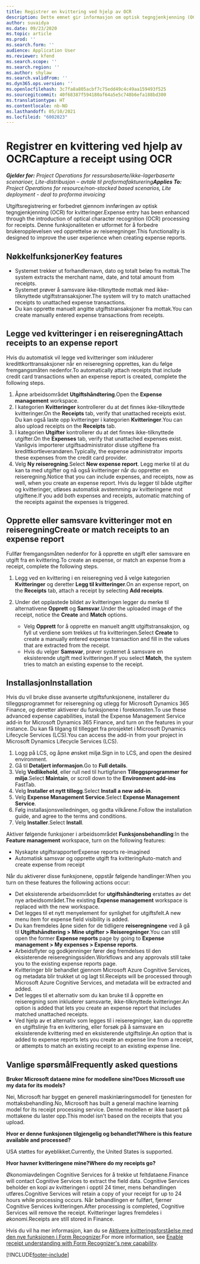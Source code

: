 ```yaml
---
title: Registrer en kvittering ved hjelp av OCR
description: Dette emnet gir informasjon om optisk tegngjenkjenning (OCR) for kvitteringer.
author: suvaidya
ms.date: 09/23/2020
ms.topic: article
ms.prod: ''
ms.search.form: ''
audience: Application User
ms.reviewer: kfend
ms.search.scope: ''
ms.search.region: ''
ms.author: shylaw
ms.search.validFrom: ''
ms.dyn365.ops.version: ''
ms.openlocfilehash: 3c7fa8a805acbf7c75edd49c4c49aa159493f525
ms.sourcegitcommit: 40f68387f594180af64a5e5c748b6efa188bd300
ms.translationtype: HT
ms.contentlocale: nb-NO
ms.lasthandoff: 05/10/2021
ms.locfileid: "6002023"
---
```

# <a name="capture-a-receipt-using-ocr"></a><span data-ttu-id="5d14a-103">Registrer en kvittering ved hjelp av OCR</span><span class="sxs-lookup"><span data-stu-id="5d14a-103">Capture a receipt using OCR</span></span>

<span data-ttu-id="5d14a-104">_**Gjelder for:** Project Operations for ressursbaserte/ikke-lagerbaserte scenarioer, Lite-distribusjon – avtale til proformafakturering_</span><span class="sxs-lookup"><span data-stu-id="5d14a-104">_**Applies To:** Project Operations for resource/non-stocked based scenarios, Lite deployment - deal to proforma invoicing_</span></span>

<span data-ttu-id="5d14a-105">Utgiftsregistrering er forbedret gjennom innføringen av optisk tegngjenkjenning (OCR) for kvitteringer.</span><span class="sxs-lookup"><span data-stu-id="5d14a-105">Expense entry has been enhanced through the introduction of optical character recognition (OCR) processing for receipts.</span></span> <span data-ttu-id="5d14a-106">Denne funksjonaliteten er utformet for å forbedre brukeropplevelsen ved opprettelse av reiseregninger.</span><span class="sxs-lookup"><span data-stu-id="5d14a-106">This functionality is designed to improve the user experience when creating expense reports.</span></span>

## <a name="key-features"></a><span data-ttu-id="5d14a-107">Nøkkelfunksjoner</span><span class="sxs-lookup"><span data-stu-id="5d14a-107">Key features</span></span>

- <span data-ttu-id="5d14a-108">Systemet trekker ut forhandlernavn, dato og totalt beløp fra mottak.</span><span class="sxs-lookup"><span data-stu-id="5d14a-108">The system extracts the merchant name, date, and total amount from receipts.</span></span>
- <span data-ttu-id="5d14a-109">Systemet prøver å samsvare ikke-tilknyttede mottak med ikke-tilknyttede utgiftstransaksjoner.</span><span class="sxs-lookup"><span data-stu-id="5d14a-109">The system will try to match unattached receipts to unattached expense transactions.</span></span>
- <span data-ttu-id="5d14a-110">Du kan opprette manuelt angitte utgiftstransaksjoner fra mottak.</span><span class="sxs-lookup"><span data-stu-id="5d14a-110">You can create manually entered expense transactions from receipts.</span></span>

## <a name="attach-receipts-to-an-expense-report"></a><span data-ttu-id="5d14a-111">Legge ved kvitteringer i en reiseregning</span><span class="sxs-lookup"><span data-stu-id="5d14a-111">Attach receipts to an expense report</span></span>

<span data-ttu-id="5d14a-112">Hvis du automatisk vil legge ved kvitteringer som inkluderer kredittkorttransaksjoner når en reiseregning opprettes, kan du følge fremgangsmåten nedenfor.</span><span class="sxs-lookup"><span data-stu-id="5d14a-112">To automatically attach receipts that include credit card transactions when an expense report is created, complete the following steps.</span></span>

  1. <span data-ttu-id="5d14a-113">Åpne arbeidsområdet **Utgiftshåndtering**.</span><span class="sxs-lookup"><span data-stu-id="5d14a-113">Open the **Expense management** workspace.</span></span>
  2. <span data-ttu-id="5d14a-114">I kategorien **Kvitteringer** kontrollerer du at det finnes ikke-tilknyttede kvitteringer.</span><span class="sxs-lookup"><span data-stu-id="5d14a-114">On the **Receipts** tab, verify that unattached receipts exist.</span></span> <span data-ttu-id="5d14a-115">Du kan også laste opp kvitteringer i kategorien **Kvitteringer**.</span><span class="sxs-lookup"><span data-stu-id="5d14a-115">You can also upload receipts on the **Receipts** tab.</span></span>
  3. <span data-ttu-id="5d14a-116">I kategorien **Utgifter** kontrollerer du at det finnes ikke-tilknyttede utgifter.</span><span class="sxs-lookup"><span data-stu-id="5d14a-116">On the **Expenses** tab, verify that unattached expenses exist.</span></span> <span data-ttu-id="5d14a-117">Vanligvis importerer utgiftsadministrator disse utgiftene fra kredittkortleverandøren.</span><span class="sxs-lookup"><span data-stu-id="5d14a-117">Typically, the expense administrator imports these expenses from the credit card provider.</span></span>
  4. <span data-ttu-id="5d14a-118">Velg **Ny reiseregning**.</span><span class="sxs-lookup"><span data-stu-id="5d14a-118">Select **New expense report**.</span></span> <span data-ttu-id="5d14a-119">Legg merke til at du kan ta med utgifter og nå også kvitteringer når du oppretter en reiseregning.</span><span class="sxs-lookup"><span data-stu-id="5d14a-119">Notice that you can include expenses, and receipts, now as well, when you create an expense report.</span></span> <span data-ttu-id="5d14a-120">Hvis du legger til både utgifter og kvitteringer, utløses automatisk avstemming av kvitteringene mot utgiftene.</span><span class="sxs-lookup"><span data-stu-id="5d14a-120">If you add both expenses and receipts, automatic matching of the receipts against the expenses is triggered.</span></span>

## <a name="create-or-match-receipts-to-an-expense-report"></a><span data-ttu-id="5d14a-121">Opprette eller samsvare kvitteringer mot en reiseregning</span><span class="sxs-lookup"><span data-stu-id="5d14a-121">Create or match receipts to an expense report</span></span>
<span data-ttu-id="5d14a-122">Fullfør fremgangsmåten nedenfor for å opprette en utgift eller samsvare en utgift fra en kvittering.</span><span class="sxs-lookup"><span data-stu-id="5d14a-122">To create an expense, or match an expense from a receipt, complete the following steps.</span></span>

  1. <span data-ttu-id="5d14a-123">Legg ved en kvittering i en reiseregning ved å velge kategorien **Kvitteringer** og deretter **Legg til kvitteringer**.</span><span class="sxs-lookup"><span data-stu-id="5d14a-123">On an expense report, on the **Receipts** tab, attach a receipt by selecting **Add receipts**.</span></span>
  2. <span data-ttu-id="5d14a-124">Under det opplastede bildet av kvitteringen legger du merke til alternativene **Opprett** og **Samsvar**.</span><span class="sxs-lookup"><span data-stu-id="5d14a-124">Under the uploaded image of the receipt, notice the **Create** and **Match** options.</span></span>

      - <span data-ttu-id="5d14a-125">Velg **Opprett** for å opprette en manuelt angitt utgiftstransaksjon, og fyll ut verdiene som trekkes ut fra kvitteringen.</span><span class="sxs-lookup"><span data-stu-id="5d14a-125">Select **Create** to create a manually entered expense transaction and fill in the values that are extracted from the receipt.</span></span>
      - <span data-ttu-id="5d14a-126">Hvis du velger **Samsvar**, prøver systemet å samsvare en eksisterende utgift med kvitteringen.</span><span class="sxs-lookup"><span data-stu-id="5d14a-126">If you select **Match**, the system tries to match an existing expense to the receipt.</span></span>

## <a name="installation"></a><span data-ttu-id="5d14a-127">Installasjon</span><span class="sxs-lookup"><span data-stu-id="5d14a-127">Installation</span></span>

<span data-ttu-id="5d14a-128">Hvis du vil bruke disse avanserte utgiftsfunksjonene, installerer du tilleggsprogrammet for reiseregning og utlegg for Microsoft Dynamics 365 Finance, og deretter aktiverer du funksjonene i forekomsten.</span><span class="sxs-lookup"><span data-stu-id="5d14a-128">To use these advanced expense capabilities, install the Expense Management Service add-in for Microsoft Dynamics 365 Finance, and turn on the features in your instance.</span></span> <span data-ttu-id="5d14a-129">Du kan få tilgang til tillegget fra prosjektet i Microsoft Dynamics Lifecycle Services (LCS).</span><span class="sxs-lookup"><span data-stu-id="5d14a-129">You can access the add-in from your project in Microsoft Dynamics Lifecycle Services (LCS).</span></span>

1. <span data-ttu-id="5d14a-130">Logg på LCS, og åpne ønsket miljø.</span><span class="sxs-lookup"><span data-stu-id="5d14a-130">Sign in to LCS, and open the desired environment.</span></span>
2. <span data-ttu-id="5d14a-131">Gå til **Detaljert informasjon**.</span><span class="sxs-lookup"><span data-stu-id="5d14a-131">Go to **Full details**.</span></span>
3. <span data-ttu-id="5d14a-132">Velg **Vedlikehold**, eller rull ned til hurtigfanen **Tilleggsprogrammer for miljø**.</span><span class="sxs-lookup"><span data-stu-id="5d14a-132">Select **Maintain**, or scroll down to the **Environment add-ins** FastTab.</span></span>
4. <span data-ttu-id="5d14a-133">Velg **Installer et nytt tillegg**.</span><span class="sxs-lookup"><span data-stu-id="5d14a-133">Select **Install a new add-in**.</span></span>
5. <span data-ttu-id="5d14a-134">Velg **Expense Management Service**.</span><span class="sxs-lookup"><span data-stu-id="5d14a-134">Select **Expense Management Service**.</span></span>
6. <span data-ttu-id="5d14a-135">Følg installasjonsveiledningen, og godta vilkårene.</span><span class="sxs-lookup"><span data-stu-id="5d14a-135">Follow the installation guide, and agree to the terms and conditions.</span></span>
7. <span data-ttu-id="5d14a-136">Velg **Installer**.</span><span class="sxs-lookup"><span data-stu-id="5d14a-136">Select **Install**.</span></span>

<span data-ttu-id="5d14a-137">Aktiver følgende funksjoner i arbeidsområdet **Funksjonsbehandling**:</span><span class="sxs-lookup"><span data-stu-id="5d14a-137">In the **Feature management** workspace, turn on the following features:</span></span>

- <span data-ttu-id="5d14a-138">Nyskapte utgiftsrapporter</span><span class="sxs-lookup"><span data-stu-id="5d14a-138">Expense reports re-imagined</span></span>
- <span data-ttu-id="5d14a-139">Automatisk samsvar og opprette utgift fra kvittering</span><span class="sxs-lookup"><span data-stu-id="5d14a-139">Auto-match and create expense from receipt</span></span>

<span data-ttu-id="5d14a-140">Når du aktiverer disse funksjonene, oppstår følgende handlinger:</span><span class="sxs-lookup"><span data-stu-id="5d14a-140">When you turn on these features the following actions occur:</span></span>

- <span data-ttu-id="5d14a-141">Det eksisterende arbeidsområdet for **utgiftshåndtering** erstattes av det nye arbeidsområdet.</span><span class="sxs-lookup"><span data-stu-id="5d14a-141">The existing **Expense management** workspace is replaced with the new workspace.</span></span>
- <span data-ttu-id="5d14a-142">Det legges til et nytt menyelement for synlighet for utgiftsfelt.</span><span class="sxs-lookup"><span data-stu-id="5d14a-142">A new menu item for expense field visibility is added.</span></span>
- <span data-ttu-id="5d14a-143">Du kan fremdeles åpne siden for de tidligere **reiseregningene** ved å gå til **Utgiftshåndtering > Mine utgifter > Reiseregninger**.</span><span class="sxs-lookup"><span data-stu-id="5d14a-143">You can still open the former **Expense reports** page by going to **Expense management > My expenses > Expense reports**.</span></span>
- <span data-ttu-id="5d14a-144">Arbeidsflyter og godkjenninger fører deg fremdelses til den eksisterende reiseregningssiden.</span><span class="sxs-lookup"><span data-stu-id="5d14a-144">Workflows and any approvals still take you to the existing expense reports page.</span></span>
- <span data-ttu-id="5d14a-145">Kvitteringer blir behandlet gjennom Microsoft Azure Cognitive Services, og metadata blir trukket ut og lagt til.</span><span class="sxs-lookup"><span data-stu-id="5d14a-145">Receipts will be processed through Microsoft Azure Cognitive Services, and metadata will be extracted and added.</span></span>
- <span data-ttu-id="5d14a-146">Det legges til et alternativ som du kan bruke til å opprette en reiseregning som inkluderer samsvarte, ikke-tilknyttede kvitteringer.</span><span class="sxs-lookup"><span data-stu-id="5d14a-146">An option is added that lets you create an expense report that includes matched unattached receipts.</span></span>
- <span data-ttu-id="5d14a-147">Ved hjelp av et alternativ som legges til i reiseregninger, kan du opprette en utgiftslinje fra en kvittering, eller forsøk på å samsvare en eksisterende kvittering med en eksisterende utgiftslinje.</span><span class="sxs-lookup"><span data-stu-id="5d14a-147">An option that is added to expense reports lets you create an expense line from a receipt, or attempts to match an existing receipt to an existing expense line.</span></span>

## <a name="frequently-asked-questions"></a><span data-ttu-id="5d14a-148">Vanlige spørsmål</span><span class="sxs-lookup"><span data-stu-id="5d14a-148">Frequently asked questions</span></span>

<span data-ttu-id="5d14a-149">**Bruker Microsoft dataene mine for modellene sine?**</span><span class="sxs-lookup"><span data-stu-id="5d14a-149">**Does Microsoft use my data for its models?**</span></span>

<span data-ttu-id="5d14a-150">Nei, Microsoft har bygget en generell maskinlæringsmodell for tjenesten for mottaksbehandling.</span><span class="sxs-lookup"><span data-stu-id="5d14a-150">No, Microsoft has built a general machine learning model for its receipt processing service.</span></span> <span data-ttu-id="5d14a-151">Denne modellen er ikke basert på mottakene du laster opp.</span><span class="sxs-lookup"><span data-stu-id="5d14a-151">This model isn't based on the receipts that you upload.</span></span>

<span data-ttu-id="5d14a-152">**Hvor er denne funksjonen tilgjengelig og behandlet?**</span><span class="sxs-lookup"><span data-stu-id="5d14a-152">**Where is this feature available and processed?**</span></span>

<span data-ttu-id="5d14a-153">USA støttes for øyeblikket.</span><span class="sxs-lookup"><span data-stu-id="5d14a-153">Currently, the United States is supported.</span></span>

<span data-ttu-id="5d14a-154">**Hvor havner kvitteringene mine?**</span><span class="sxs-lookup"><span data-stu-id="5d14a-154">**Where do my receipts go?**</span></span>

<span data-ttu-id="5d14a-155">Økonomiavdelingen Cognitive Services for å trekke ut feltdataene.</span><span class="sxs-lookup"><span data-stu-id="5d14a-155">Finance will contact Cognitive Services to extract the field data.</span></span> <span data-ttu-id="5d14a-156">Cognitive Services beholder en kopi av kvitteringen i opptil 24 timer, mens behandlingen utføres.</span><span class="sxs-lookup"><span data-stu-id="5d14a-156">Cognitive Services will retain a copy of your receipt for up to 24 hours while processing occurs.</span></span> <span data-ttu-id="5d14a-157">Når behandlingen er fullført, fjerner Cognitive Services kvitteringen.</span><span class="sxs-lookup"><span data-stu-id="5d14a-157">After processing is completed, Cognitive Services will remove the receipt.</span></span> <span data-ttu-id="5d14a-158">Kvitteringer lagres fremdeles i økonomi.</span><span class="sxs-lookup"><span data-stu-id="5d14a-158">Receipts are still stored in Finance.</span></span>

<span data-ttu-id="5d14a-159">Hvis du vil ha mer informasjon, kan du se [Aktivere kvitteringsforståelse med den nye funksjonen i Form Recognizer](https://azure.microsoft.com/blog/enable-receipt-understanding-with-form-recognizer-s-new-capability/).</span><span class="sxs-lookup"><span data-stu-id="5d14a-159">For more information, see [Enable receipt understanding with Form Recognizer's new capability](https://azure.microsoft.com/blog/enable-receipt-understanding-with-form-recognizer-s-new-capability/).</span></span>


[!INCLUDE[footer-include](../includes/footer-banner.md)]
